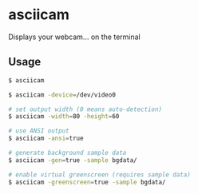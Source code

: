 # asciicam

Displays your webcam... on the terminal

## Usage

```bash
$ asciicam

$ asciicam -device=/dev/video0

# set output width (0 means auto-detection)
$ asciicam -width=80 -height=60

# use ANSI output
$ asciicam -ansi=true

# generate background sample data
$ asciicam -gen=true -sample bgdata/

# enable virtual greenscreen (requires sample data)
$ asciicam -greenscreen=true -sample bgdata/
```
